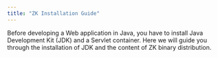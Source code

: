 ```yaml
---
title: "ZK Installation Guide"
---
```


Before developing a Web application in Java, you have to install Java
Development Kit (JDK) and a Servlet container. Here we will guide you
through the installation of JDK and the content of ZK binary
distribution.
